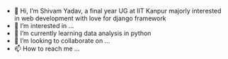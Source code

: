 - 👋 Hi, I’m  Shivam Yadav, a final year UG at IIT Kanpur majorly interested in web development with love for django framework 
- 👀 I’m interested in ...
- 🌱 I’m currently learning data analysis in python
- 💞️ I’m looking to collaborate on ...
- 📫 How to reach me ...

<!---
Yadav18Shivam/Yadav18Shivam is a ✨ special ✨ repository because its `README.md` (this file) appears on your GitHub profile.
You can click the Preview link to take a look at your changes.
--->
